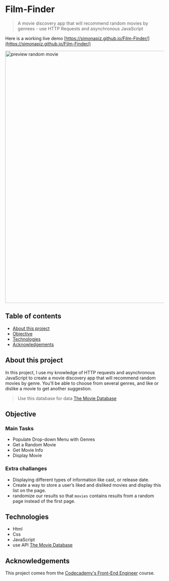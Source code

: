 # Film-Finder
> A movie discovery app that will recommend random movies by genrees - use HTTP Requests and asynchronous JavaScript

Here is a working live demo [https://simonapiz.github.io/Film-Finder/](https://simonapiz.github.io/Film-Finder/)

<img src="https://github.com/SimonaPiz/Film-Finder/assets/91121660/aa53e2a2-3e78-4234-87ce-a915ca4408f8" width="800px" alt="preview random movie" title="preview random movie"/>

## Table of contents
* [About this project](#about-this-project)
* [Objective](#objective)
* [Technologies](#technologies)
* [Acknowledgements](#acknowledgements)

## About this project

In this project, I use my knowledge of HTTP requests and asynchronous JavaScript to create a movie discovery app that will recommend random movies by genre. You’ll be able to choose from several genres, and like or dislike a movie to get another suggestion.

> Use this database for data [The Movie Database](https://www.themoviedb.org/signup)

## Objective

### Main Tasks

- Populate Drop-down Menu with Genres
- Get a Random Movie
- Get Movie Info
- Display Movie

### Extra challanges

- Displaying different types of information like cast, or release date.
- Create a way to store a user’s liked and disliked movies and display this list on the page.
- randomize our results so that `movies` contains results from a random page instead of the first page.

## Technologies
- Html
- Css
- JavaScript
- use API [The Movie Database](https://www.themoviedb.org/signup)

## Acknowledgements
This project comes from the [Codecademy's Front-End Engineer](https://join.codecademy.com/learn/paths/front-end-engineer-career-path-b/) course.
